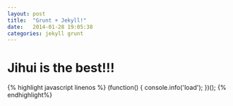 ```yaml
---
layout: post
title:  "Grunt + Jekyll!"
date:   2014-01-28 19:05:38
categories: jekyll grunt
---
```


# Jihui is the best!!!

{% highlight javascript linenos %}
(function() {
  console.info('load');
})();
{% endhighlight%}
